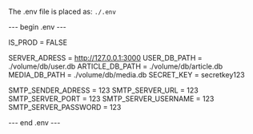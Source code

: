 The .env file is placed as: `./.env`

--- begin .env ---

IS_PROD = FALSE

SERVER_ADRESS = http://127.0.0.1:3000
USER_DB_PATH = ./volume/db/user.db
ARTICLE_DB_PATH = ./volume/db/article.db
MEDIA_DB_PATH = ./volume/db/media.db
SECRET_KEY = secretkey123

SMTP_SENDER_ADRESS = 123
SMTP_SERVER_URL = 123
SMTP_SERVER_PORT = 123
SMTP_SERVER_USERNAME = 123
SMTP_SERVER_PASSWORD = 123


--- end .env ---
